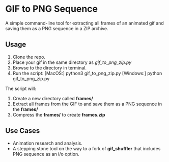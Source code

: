 # GIF to PNG Sequence

A simple command-line tool for extracting all frames of an animated gif and saving them as a PNG sequence in a ZIP archive.

## Usage

1. Clone the repo.
2. Place your gif in the same directory as _gif_to_png_zip.py_
3. Browse to the directory in terminal.
4. Run the script:
    [MacOS:] python3 gif_to_png_zip.py
    [Windows:] python gif_to_png_zip.py

The script will:
1. Create a new directory called **frames/**
2. Extract all frames from the GIF to and save them as a PNG sequence in the **frames/**
3. Compress the **frames/** to create **frames.zip**

## Use Cases
- Animation research and analysis.
- A stepping stone tool on the way to a fork of **gif_shuffler** that includes PNG sequence as an i/o option.
